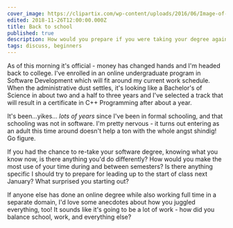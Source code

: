 ```yaml
---
cover_image: https://clipartix.com/wp-content/uploads/2016/06/Image-of-school-building-clipart-4-college-building-clip-art.jpg
edited: 2018-11-26T12:00:00.000Z
title: Back to school
published: true
description: How would you prepare if you were taking your degree again?
tags: discuss, beginners
---
```

As of this morning it's official - money has changed hands and I'm headed back to college.  I've enrolled in an online undergraduate program in Software Development which will fit around my current work schedule.  When the administrative dust settles, it's looking like a Bachelor's of Science in about two and a half to three years and I've selected a track that will result in a certificate in C++ Programming after about a year.

It's been...yikes... *lots of years* since I've been in formal schooling, and that schooling was not in software.  I'm pretty nervous - it turns out entering as an adult this time around doesn't help a ton with the whole angst shindig!  Go figure.

If you had the chance to re-take your software degree, knowing what you know now, is there anything you'd do differently?  How would you make the most use of your time during and between semesters?  Is there anything specific I should try to prepare for leading up to the start of class next January?  What surprised you starting out?

If anyone else has done an online degree while also working full time in a separate domain, I'd love some anecdotes about how you juggled everything, too!  It sounds like it's going to be a lot of work - how did you balance school, work, and everything else?
